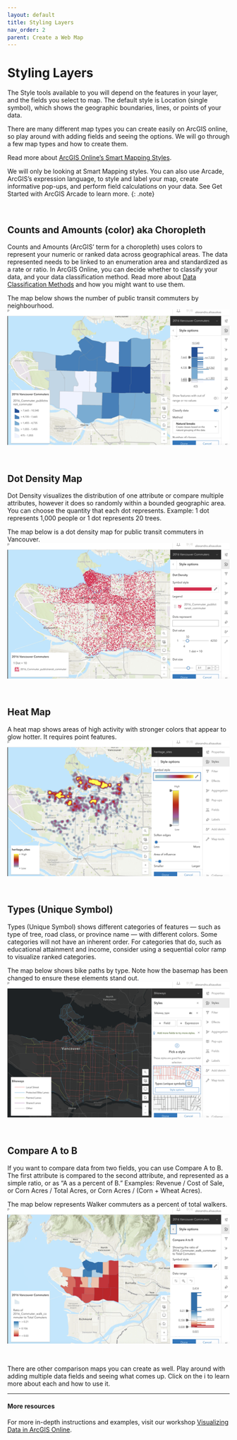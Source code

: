 ```yaml
---
layout: default
title: Styling Layers
nav_order: 2
parent: Create a Web Map
---
```

# Styling Layers
The Style tools available to you will depend on the features in your layer, and the fields you select to map. The default style is Location (single symbol), which shows the geographic boundaries, lines, or points of your data.


There are many different map types you can create easily on ArcGIS online, so play around with adding fields and seeing the options. We will go through a few map types and how to create them.

Read more about [ArcGIS Online’s Smart Mapping Styles](https://doc.arcgis.com/en/arcgis-online/create-maps/apply-styles-mv.htm).

We will only be looking at Smart Mapping styles. You can also use Arcade, ArcGIS’s expression language, to style and label your map, create informative pop-ups, and perform field calculations on your data. See Get Started with ArcGIS Arcade to learn more.
{: .note}

<br>

## Counts and Amounts (color) aka Choropleth
Counts and Amounts (ArcGIS’ term for a choropleth) uses colors to represent your numeric or ranked data across geographical areas. The data represented needs to be linked to an enumeration area and standardized as a rate or ratio. In ArcGIS Online, you can decide whether to classify your data, and your data classification method. Read more about [Data Classification Methods](https://pro.arcgis.com/en/pro-app/latest/help/mapping/layer-properties/data-classification-methods.htm) and how you might want to use them.

The map below shows the number of public transit commuters by neighbourhood.
![counts and amounts](./images/counts-amounts_20250220.png)



<br>

## Dot Density Map
Dot Density visualizes the distribution of one attribute or compare multiple attributes, however it does so randomly within a bounded geographic area. You can choose the quantity that each dot represents. Example: 1 dot represents 1,000 people or 1 dot represents 20 trees.

The map below is a dot density map for public transit commuters in Vancouver.
![dot density map](./images/dont-density_20250220.png)


<br>

## Heat Map
A heat map shows areas of high activity with stronger colors that appear to glow hotter. It requires point features.
![heatmap](./images/heatmap_20250220.png)


<br>

## Types (Unique Symbol)

Types (Unique Symbol) shows different categories of features — such as type of tree, road class, or province name — with different colors. Some categories will not have an inherent order. For categories that do, such as educational attainment and income, consider using a sequential color ramp to visualize ranked categories.

The map below shows bike paths by type. Note how the basemap has been changed to ensure these elements stand out.
![unique types](./images/types-unique_20250220.png)


<br>

## Compare A to B
If you want to compare data from two fields, you can use Compare A to B. The first attribute is compared to the second attribute, and represented as a simple ratio, or as “A as a percent of B.” Examples: Revenue / Cost of Sale, or Corn Acres / Total Acres, or Corn Acres / (Corn + Wheat Acres).

The map below represents Walker commuters as a percent of total walkers.
![compare a to b](./images/compare-a-b_20250220.png)



<br>

There are other comparison maps you can create as well. Play around with adding multiple data fields and seeing what comes up. Click on the i to learn more about each and how to use it.

----
#### More resources
For more in-depth instructions and examples, visit our workshop [Visualizing Data in ArcGIS Online](https://ubc-library-rc.github.io/intro-AGOL/).